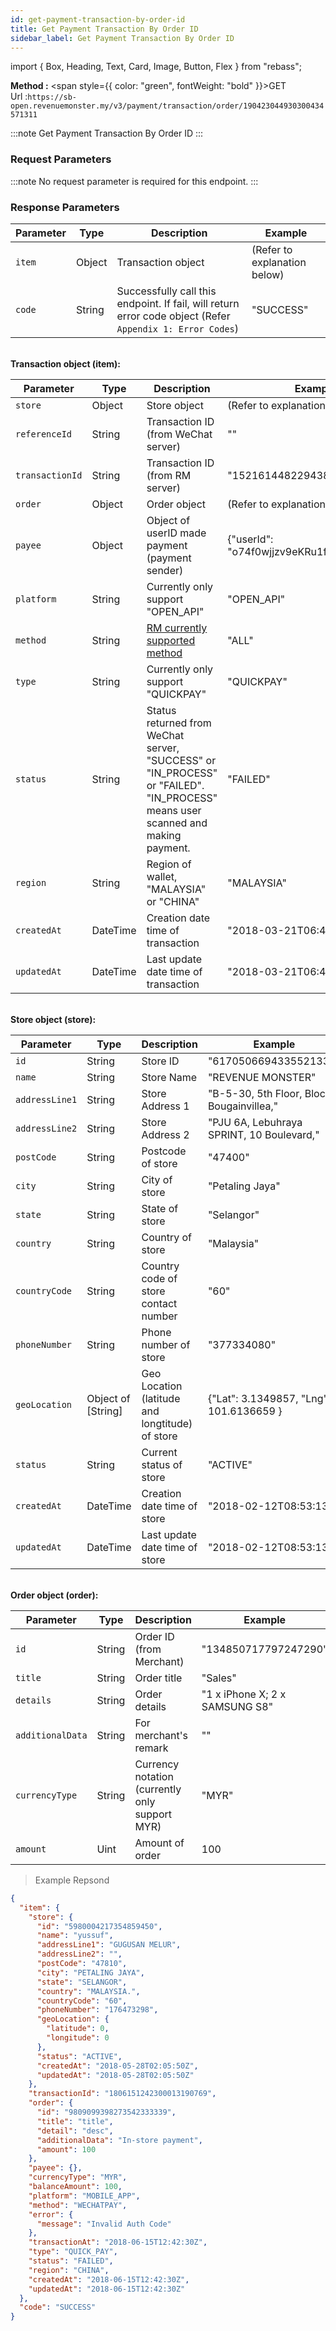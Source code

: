 ```yaml
---
id: get-payment-transaction-by-order-id
title: Get Payment Transaction By Order ID
sidebar_label: Get Payment Transaction By Order ID
---
```


import { Box, Heading, Text, Card, Image, Button, Flex } from "rebass";

**Method :** <span style={{ color: "green", fontWeight: "bold" }}>GET</span><br/>
Url :`https://sb-open.revenuemonster.my/v3/payment/transaction/order/190423044930300434571311`

:::note
Get Payment Transaction By Order ID
:::

### Request Parameters

:::note
No request parameter is required for this endpoint.
:::

### Response Parameters

| Parameter | Type   | Description                                                                                               | Example                      |
| --------- | ------ | --------------------------------------------------------------------------------------------------------- | ---------------------------- |
| `item`    | Object | Transaction object                                                                                        | (Refer to explanation below) |
| `code`    | String | Successfully call this endpoint. If fail, will return error code object (Refer `Appendix 1: Error Codes`) | "SUCCESS"                    |

<br/>
<strong>Transaction object (item):</strong>

| Parameter       | Type     | Description                                                                                                                    | Example                                    |
| --------------- | -------- | ------------------------------------------------------------------------------------------------------------------------------ | ------------------------------------------ |
| `store`         | Object   | Store object                                                                                                                   | (Refer to explanation below)               |
| `referenceId`   | String   | Transaction ID (from WeChat server)                                                                                            | ""                                         |
| `transactionId` | String   | Transaction ID (from RM server)                                                                                                | "152161448229438994"                       |
| `order`         | Object   | Order object                                                                                                                   | (Refer to explanation below)               |
| `payee`         | Object   | Object of userID made payment (payment sender)                                                                                 | {"userId": "o74f0wjjzv9eKRu1fccrZswVFnOQ"} |
| `platform`      | String   | Currently only support "OPEN_API"                                                                                              | "OPEN_API"                                 |
| `method`        | String   | [RM currently supported method](../method#quickpay)                                                                            | "ALL"                                      |
| `type`          | String   | Currently only support "QUICKPAY"                                                                                              | "QUICKPAY"                                 |
| `status`        | String   | Status returned from WeChat server, "SUCCESS" or "IN_PROCESS" or "FAILED". "IN_PROCESS" means user scanned and making payment. | "FAILED"                                   |
| `region`        | String   | Region of wallet, "MALAYSIA" or "CHINA"                                                                                        | "MALAYSIA"                                 |
| `createdAt`     | DateTime | Creation date time of transaction                                                                                              | "2018-03-21T06:41:22Z"                     |
| `updatedAt`     | DateTime | Last update date time of transaction                                                                                           | "2018-03-21T06:41:22Z"                     |

<br/>
<strong>Store object (store):</strong>

| Parameter      | Type               | Description                                     | Example                                   |
| -------------- | ------------------ | ----------------------------------------------- | ----------------------------------------- |
| `id`           | String             | Store ID                                        | "6170506694335521334"                     |
| `name`         | String             | Store Name                                      | "REVENUE MONSTER"                         |
| `addressLine1` | String             | Store Address 1                                 | "B-5-30, 5th Floor, Block Bougainvillea," |
| `addressLine2` | String             | Store Address 2                                 | "PJU 6A, Lebuhraya SPRINT, 10 Boulevard," |
| `postCode`     | String             | Postcode of store                               | "47400"                                   |
| `city`         | String             | City of store                                   | "Petaling Jaya"                           |
| `state`        | String             | State of store                                  | "Selangor"                                |
| `country`      | String             | Country of store                                | "Malaysia"                                |
| `countryCode`  | String             | Country code of store contact number            | "60"                                      |
| `phoneNumber`  | String             | Phone number of store                           | "377334080"                               |
| `geoLocation`  | Object of [String] | Geo Location (latitude and longtitude) of store | {"Lat": 3.1349857, "Lng": 101.6136659 }   |
| `status`       | String             | Current status of store                         | "ACTIVE"                                  |
| `createdAt`    | DateTime           | Creation date time of store                     | "2018-02-12T08:53:13Z"                    |
| `updatedAt`    | DateTime           | Last update date time of store                  | "2018-02-12T08:53:13Z"                    |

<br/>
<strong>Order object (order):</strong>

| Parameter        | Type   | Description                                    | Example                        |
| ---------------- | ------ | ---------------------------------------------- | ------------------------------ |
| `id`             | String | Order ID (from Merchant)                       | "134850717797247290"           |
| `title`          | String | Order title                                    | "Sales"                        |
| `details`        | String | Order details                                  | "1 x iPhone X; 2 x SAMSUNG S8" |
| `additionalData` | String | For merchant's remark                          | ""                             |
| `currencyType`   | String | Currency notation (currently only support MYR) | "MYR"                          |
| `amount`         | Uint   | Amount of order                                | 100                            |

> Example Repsond

```json
{
  "item": {
    "store": {
      "id": "5980004217354859450",
      "name": "yussuf",
      "addressLine1": "GUGUSAN MELUR",
      "addressLine2": "",
      "postCode": "47810",
      "city": "PETALING JAYA",
      "state": "SELANGOR",
      "country": "MALAYSIA.",
      "countryCode": "60",
      "phoneNumber": "176473298",
      "geoLocation": {
        "latitude": 0,
        "longitude": 0
      },
      "status": "ACTIVE",
      "createdAt": "2018-05-28T02:05:50Z",
      "updatedAt": "2018-05-28T02:05:50Z"
    },
    "transactionId": "1806151242300013190769",
    "order": {
      "id": "9809099398273542333339",
      "title": "title",
      "detail": "desc",
      "additionalData": "In-store payment",
      "amount": 100
    },
    "payee": {},
    "currencyType": "MYR",
    "balanceAmount": 100,
    "platform": "MOBILE_APP",
    "method": "WECHATPAY",
    "error": {
      "message": "Invalid Auth Code"
    },
    "transactionAt": "2018-06-15T12:42:30Z",
    "type": "QUICK_PAY",
    "status": "FAILED",
    "region": "CHINA",
    "createdAt": "2018-06-15T12:42:30Z",
    "updatedAt": "2018-06-15T12:42:30Z"
  },
  "code": "SUCCESS"
}
```
